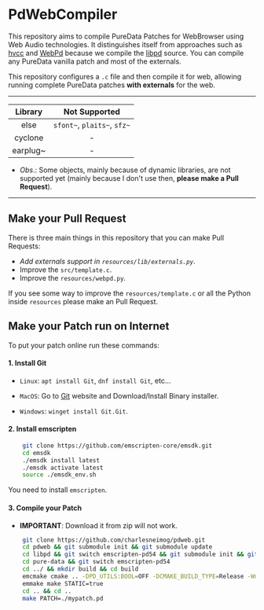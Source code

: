 # PdWebCompiler

This repository aims to compile PureData Patches for WebBrowser using Web Audio technologies. It distinguishes itself from approaches such as [hvcc](https://github.com/Wasted-Audio/hvcc) and [WebPd](https://github.com/sebpiq/WebPd) because we compile the [libpd](https://github.com/libpd/libpd) source. You can compile any PureData vanilla patch and most of the externals.

This repository configures a `.c` file and then compile it for web, allowing running complete PureData patches **with externals** for the web. 

-------------------

| Library   |          Not Supported       |  
|:---------:|:----------------------------:|
| else      |  `sfont~`, `plaits~`, `sfz~` | 
| cyclone   |               -              | 
| earplug~  |               -              | 


* *Obs*.: Some objects, mainly because of dynamic libraries, are not supported yet (mainly because I don't use then, **please make a Pull Request**).

------------------

## Make your Pull Request

There is three main things in this repository that you can make Pull Requests:

* *Add externals support in `resources/lib/externals.py`*.
* Improve the `src/template.c`.
* Improve the `resources/webpd.py`.

If you see some way to improve the `resources/template.c` or all the Python inside `resources` please make an Pull Request.

 
## Make your Patch run on Internet

To put your patch online run these commands:

#### 1. Install Git

* `Linux`: `apt install Git`, `dnf install Git`, etc...

* `MacOS`: Go to [Git](https://git-scm.com/download/mac) website and Download/Install Binary installer.

* `Windows`: `winget install Git.Git`.


#### 2. Install emscripten

``` bash
    git clone https://github.com/emscripten-core/emsdk.git
    cd emsdk
    ./emsdk install latest
    ./emsdk activate latest
    source ./emsdk_env.sh

```

You need to install `emscripten`. 

#### 3. Compile your Patch

* **IMPORTANT**: Download it from zip will not work.


``` bash
    git clone https://github.com/charlesneimog/pdweb.git
    cd pdweb && git submodule init && git submodule update
    cd libpd && git switch emscripten-pd54 && git submodule init && git submodule update
    cd pure-data && git switch emscripten-pd54
    cd ../ && mkdir build && cd build
    emcmake cmake .. -DPD_UTILS:BOOL=OFF -DCMAKE_BUILD_TYPE=Release -Wno-dev
    emmake make STATIC=true
    cd .. && cd ..
    make PATCH=./mypatch.pd 
```

